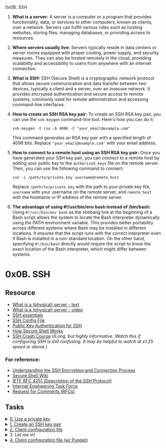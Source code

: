 0x0B. SSH

1. **What is a server:**
   A server is a computer or a program that provides functionality, data, or services to other computers, known as clients, over a network. Servers can fulfill various roles such as hosting websites, storing files, managing databases, or providing access to resources.

2. **Where servers usually live:**
   Servers typically reside in data centers or server rooms equipped with proper cooling, power supply, and security measures. They can also be hosted remotely in the cloud, providing scalability and accessibility to users from anywhere with an internet connection.

3. **What is SSH:**
   SSH (Secure Shell) is a cryptographic network protocol that allows secure communication and data transfer between two devices, typically a client and a server, over an insecure network. It provides encrypted authentication and secure access to remote systems, commonly used for remote administration and accessing command-line interfaces.

4. **How to create an SSH RSA key pair:**
   To create an SSH RSA key pair, you can use the `ssh-keygen` command-line tool. Here's how you can do it:
   ```
   ssh-keygen -t rsa -b 4096 -C "your_email@example.com"
   ```
   This command generates an RSA key pair with a specified length of 4096 bits. Replace `"your_email@example.com"` with your email address.

5. **How to connect to a remote host using an SSH RSA key pair:**
   Once you have generated your SSH key pair, you can connect to a remote host by adding your public key to the `authorized_keys` file on the remote server. Then, you can use the following command to connect:
   ```
   ssh -i /path/to/private_key username@remote_host
   ```
   Replace `/path/to/private_key` with the path to your private key file, `username` with your username on the remote server, and `remote_host` with the hostname or IP address of the remote server.

6. **The advantage of using #!/usr/bin/env bash instead of /bin/bash:**
   Using `#!/usr/bin/env bash` as the shebang line at the beginning of a Bash script allows the system to locate the Bash interpreter dynamically using the PATH environment variable. This provides better portability across different systems where Bash may be installed in different locations. It ensures that the script runs with the correct interpreter even if Bash is installed in a non-standard location. On the other hand, specifying `#!/bin/bash` directly would require the script to know the exact location of the Bash interpreter, which might differ between systems.


# 0x0B. SSH 

## Resource

- [What is a (physical) server - text](https://en.wikipedia.org/wiki/Server_%28computing%29#Hardware_requirement)
- [What is a (physical) server - video](https://www.youtube.com/watch?v=B1ANfsDyjeA)
- [SSH essentials](https://www.digitalocean.com/community/tutorials/ssh-essentials-working-with-ssh-servers-clients-and-keys)
- [SSH Config File](https://www.ssh.com/academy/ssh/config)
- [Public Key Authentication for SSH](https://www.ssh.com/academy/ssh/public-key-authentication)
- [How Secure Shell Works](https://www.youtube.com/watch?v=ORcvSkgdA58)
- [SSH Crash Course](https://www.youtube.com/watch?v=hQWRp-FdTpc) (*(Long, but highly informative. Watch this if configuring SSH is still confusing. It may be helpful to watch at x1.25 speed or above.*)

### For reference:

- [Understanding the SSH Encryption and Connection Process](https://www.digitalocean.com/community/tutorials/understanding-the-ssh-encryption-and-connection-process)
- [Secure Shell Wiki](https://en.wikipedia.org/wiki/Secure_Shell)
- [IETF RFC 4251 (Description of the SSH Protocol)](https://www.ietf.org/rfc/rfc4251.txt)
- [Internet Engineering Task Force](https://en.wikipedia.org/wiki/Internet_Engineering_Task_Force)
- [Request for Comments (RFCs)](https://en.wikipedia.org/wiki/Request_for_Comments)

## Tasks

<details>
<summary><a href="./0-use_a_private_key">0. Use a private key</a></summary><br>
<a href='https://postimages.org/' target='_blank'><img src='https://i.postimg.cc/yW4gBSpM/image.png' border='0' alt='image'/></a>
</details>

<details>
<summary><a href="./1-create_ssh_key_pair">1. Create an SSH key pair</a></summary><br>
<a href='https://postimages.org/' target='_blank'><img src='https://i.postimg.cc/pXPbpdbx/image.png' border='0' alt='image'/></a>
</details>

<details>
<summary><a href="./2-ssh_config">2. Client configuration file</a></summary><br>
<a href='https://postimg.cc/Hjb2CMHK' target='_blank'><img src='https://i.postimg.cc/y6brchGV/image.png' border='0' alt='image'/></a>
</details>

<details>
<summary>3. Let me in!</summary><br>
<a href='https://postimages.org/' target='_blank'><img src='https://i.postimg.cc/3N2k9F3k/image.png' border='0' alt='image'/></a>
</details>

<details>
<summary><a href="./100-puppet_ssh_config.pp">4. Client configuration file (w/ Puppet)</a></summary><br>
<a href='https://postimages.org/' target='_blank'><img src='https://i.postimg.cc/ryBvRXzV/image.png' border='0' alt='image'/></a><br>
<ul><li>Install puppet stdlib module;</li></ul>
<pre>sudo puppet module install puppetlabs-stdlib</pre>
</details>

